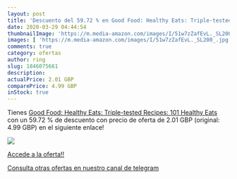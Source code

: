 ```yaml
---
layout: post
title: 'Descuento del 59.72 % en Good Food: Healthy Eats: Triple-tested R'
date: 2020-03-29 04:44:54
thumbnailImage: 'https://m.media-amazon.com/images/I/51w7zZafEvL._SL200_.jpg'
images: [ 'https://m.media-amazon.com/images/I/51w7zZafEvL._SL200_.jpg' ]
comments: true
category: ofertas
author: ring
slug: 1846075661
description:
actualPrice: 2.01 GBP
comparePrice: 4.99 GBP
inStock: true
---
```


Tienes [Good Food: Healthy Eats: Triple-tested Recipes: 101 Healthy Eats](https://www.amazon.com/dp/1846075661/?tag=redken08-20) con un 59.72 % de descuento con precio de oferta de 2.01 GBP (original: 4.99 GBP) en el siguiente enlace!

[![](https://m.media-amazon.com/images/I/51w7zZafEvL._SL200_.jpg)](https://www.amazon.com/dp/1846075661/?tag=redken08-20)

[Accede a la oferta!!](https://www.amazon.com/dp/1846075661/?tag=redken08-20)

[Consulta otras ofertas en nuestro canal de telegram](https://t.me/s/ofertas25)
